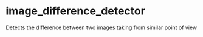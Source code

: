 # image_difference_detector
Detects the difference between two images taking from similar point of view
